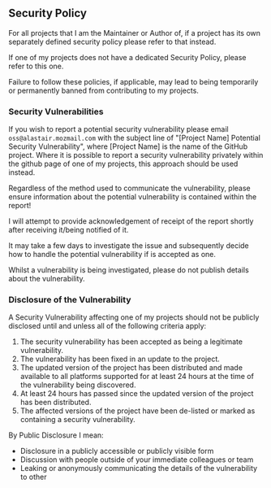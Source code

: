 ## Security Policy
For all projects that I am the Maintainer or Author of, if a project has its own separately defined security policy please refer to that instead.

If one of my projects does not have a dedicated Security Policy, please refer to this one.

Failure to follow these policies, if applicable, may lead to being temporarily or permanently banned from contributing to my projects.

### Security Vulnerabilities
If you wish to report a potential security vulnerability please email ``oss@alastair.mozmail.com`` with the subject line of "[Project Name] Potential Security Vulnerability", where [Project Name] is the name of the GitHub project.
Where it is possible to report a security vulnerability privately within the github page of one of my projects, this approach should be used instead.

Regardless of the method used to communicate the vulnerability, please ensure information about the potential vulnerability is contained within the report!

I will attempt to provide acknowledgement of receipt of the report shortly after receiving it/being notified of it. 

It may take a few days to investigate the issue and subsequently decide how to handle the potential vulnerability if is accepted as one.

Whilst a vulnerability is being investigated, please do not publish details about the vulnerability.

### Disclosure of the Vulnerability
A Security Vulnerability affecting one of my projects should not be publicly disclosed until and unless all of the following criteria apply:
1. The security vulnerability has been accepted as being a legitimate vulnerability.
2. The vulnerability has been fixed in an update to the project.
3. The updated version of the project has been distributed and made available to all platforms supported for at least 24 hours at the time of the vulnerability being discovered.
4. At least 24 hours has passed since the updated version of the project has been distributed.
5. The affected versions of the project have been de-listed or marked as containing a security vulnerability.

By Public Disclosure I mean:
* Disclosure in a publicly accessible or publicly visible form
* Discussion with people outside of your immediate colleagues or team
* Leaking or anonymously communicating the details of the vulnerability to other


